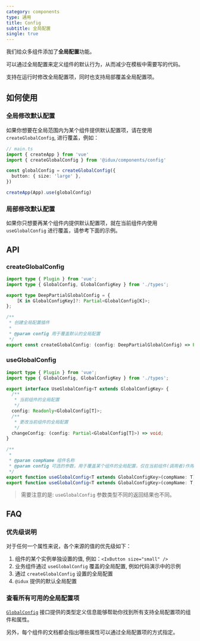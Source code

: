```yaml
---
category: components
type: 通用
title: Config
subtitle: 全局配置
single: true
---
```


我们给众多组件添加了**全局配置**功能。

可以通过全局配置来定义组件的默认行为，从而减少在模板中需要写的代码。

支持在运行时修改全局配置项，同时也支持局部覆盖全局配置项。

## 如何使用

### 全局修改默认配置

如果你想要在全局范围内为某个组件提供默认配置项，请在使用 `createGlobalConfig`, 进行覆盖，例如：

```ts
// main.ts
import { createApp } from 'vue'
import { createGlobalConfig } from '@idux/components/config'

const globalConfig = createGlobalConfig({
  button: { size: 'large' },
})

createApp(App).use(globalConfig)
```

### 局部修改默认配置

如果你只想要再某个组件内提供默认配置项，就在当前组件内使用 `useGlobalConfig` 进行覆盖，请参考下面的示例。

## API

### createGlobalConfig

```ts
import type { Plugin } from 'vue';
import type { GlobalConfig, GlobalConfigKey } from './types';

export type DeepPartialGlobalConfig = {
    [K in GlobalConfigKey]?: Partial<GlobalConfig[K]>;
};

/**
 * 创建全局配置插件
 *
 * @param config 用于覆盖默认的全局配置
 */
export const createGlobalConfig: (config: DeepPartialGlobalConfig) => Plugin;
```

### useGlobalConfig

```ts
import type { Plugin } from 'vue';
import type { GlobalConfig, GlobalConfigKey } from './types';

export interface UseGlobalConfig<T extends GlobalConfigKey> {
  /**
   * 当前组件的全局配置
   */
  config: Readonly<GlobalConfig[T]>;
  /**
   * 更改当前组件的全局配置
   */
  changeConfig: (config: Partial<GlobalConfig[T]>) => void;
}

/**
 *
 * @param compName 组件名称
 * @param config 可选的参数，用于覆盖某个组件的全局配置，仅在当前组件(调用者)作用域内生效
 */
export function useGlobalConfig<T extends GlobalConfigKey>(compName: T): Readonly<GlobalConfig[T]>;
export function useGlobalConfig<T extends GlobalConfigKey>(compName: T, config: Partial<GlobalConfig[T]>): UseGlobalConfig<T>;
```

> 需要注意的是: `useGlobalConfig` 参数类型不同的返回结果也不同。

## FAQ

### 优先级说明

对于任何一个属性来说，各个来源的值的优先级如下：

1. 组件的某个实例单独设置的值, 例如：`<IxButton size="small" />`
2. 业务组件通过 `useGlobalConfig` 覆盖的全局配置, 例如代码演示中的示例
3. 通过 `createGlobalConfig` 设置的全局配置
4. `@idux` 提供的默认全局配置

### 查看所有可用的全局配置项

[`GlobalConfig`](https://github.com/IDuxFE/idux/blob/master/packages/components/core/config/types.ts) 接口提供的类型定义信息能够帮助你找到所有支持全局配置项的组件和属性。

另外，每个组件的文档都会指出哪些属性可以通过全局配置项的方式指定。
